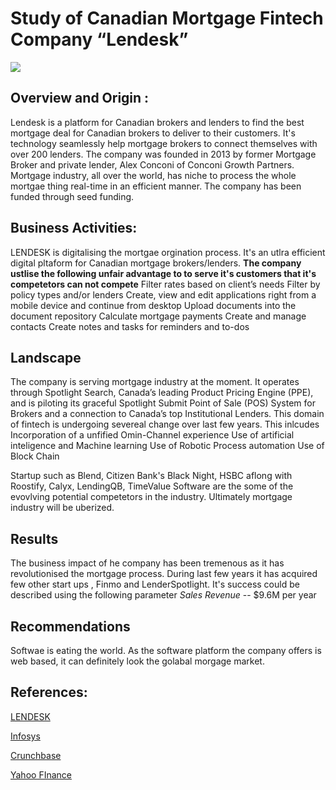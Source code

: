 
# Study of Canadian Mortgage Fintech Company “Lendesk”

![](https://www.zoocasa.com/blog/wp-content/uploads/2016/09/Lendesk-1.png)

## Overview and Origin :
Lendesk is a platform for Canadian brokers and lenders to find the best mortgage deal for Canadian brokers to deliver to their customers. It's technology seamlessly help mortgage brokers to connect themselves with over 200 lenders. The company was founded in 2013 by former Mortgage Broker and private lender, Alex Conconi of Conconi Growth Partners. Mortgage industry, all over the world, has niche to process the whole mortgae thing real-time in an efficient manner. 
The company has been funded through seed funding.

## Business Activities:
LENDESK is digitalising the mortgae orgination process.
It's an utlra efficient digital pltaform for Canadian mortgage brokers/lenders.
**The company ustlise the following unfair advantage to to serve it's customers that it's competetors can not compete**
Filter rates based on client’s needs
Filter by policy types and/or lenders 
Create, view and edit applications right from a mobile device and continue from desktop
Upload documents into the document repository 
Calculate mortgage payments
Create and manage contacts
Create notes and tasks for reminders and to-dos

## Landscape
The company is serving mortgage industry at the moment.  It operates through Spotlight Search, Canada’s leading Product Pricing Engine (PPE), and is piloting its graceful Spotlight Submit Point of Sale (POS) System for Brokers and a connection to Canada’s top Institutional Lenders.
This domain of fintech is undergoing severeal change over last few years.
This inlcudes
   Incorporation of a unfified Omin-Channel experience
   Use of artificial inteligence and Machine learning
   Use of Robotic Process automation
   Use of Block Chain

Startup such as Blend, Citizen Bank's Black Night, HSBC aflong with Roostify, Calyx, LendingQB, TimeValue Software are the some of the evovlving potential competetors in the industry.
Ultimately mortgage industry will be uberized.

## Results
The business impact of he company has been tremenous as it has revolutionised the mortgage process.
During last few years it has acquired few other start ups , Finmo and LenderSpotlight. It's success could be described
using the following parameter
*Sales Revenue* -- $9.6M per year

## Recommendations
Softwae is eating the world. As the software platform the company offers is web based, it can definitely look the golabal morgage market.


## References:

[LENDESK](https://lendesk.com/)

[Infosys](https://www.infosys.com/)

[Crunchbase](https://www.crunchbase.com/)

[Yahoo FInance](https://finance.yahoo.com/)



